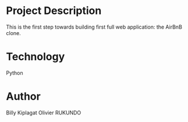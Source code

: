 # Project Description
This is the first step towards building first full web application: the AirBnB clone.

# Technology
Python

# Author
Billy Kiplagat
Olivier RUKUNDO
